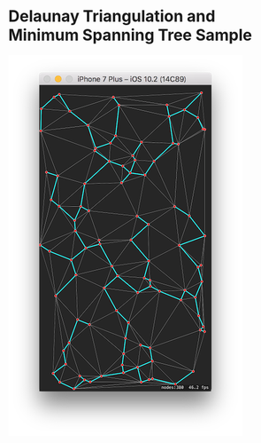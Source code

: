 Delaunay Triangulation and Minimum Spanning Tree Sample
=======================================================

![demo](demo.png)

